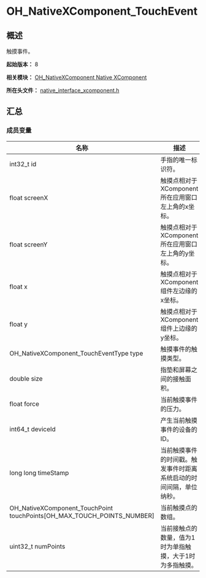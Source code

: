 # OH_NativeXComponent_TouchEvent

## 概述

触摸事件。

**起始版本：** 8

**相关模块：** [OH_NativeXComponent Native XComponent](capi-oh-nativexcomponent-native-xcomponent.md)

**所在头文件：** [native_interface_xcomponent.h](capi-native-interface-xcomponent-h.md)

## 汇总

### 成员变量

| 名称 | 描述 |
| -- | -- |
| int32_t id | 手指的唯一标识符。 |
| float screenX | 触摸点相对于XComponent所在应用窗口左上角的x坐标。 |
| float screenY | 触摸点相对于XComponent所在应用窗口左上角的y坐标。 |
| float x | 触摸点相对于XComponent组件左边缘的x坐标。 |
| float y | 触摸点相对于XComponent组件上边缘的y坐标。 |
| OH_NativeXComponent_TouchEventType type | 触摸事件的触摸类型。 |
| double size | 指垫和屏幕之间的接触面积。 |
| float force | 当前触摸事件的压力。 |
| int64_t deviceId | 产生当前触摸事件的设备的ID。 |
| long long timeStamp | 当前触摸事件的时间戳。触发事件时距离系统启动的时间间隔，单位纳秒。 |
| OH_NativeXComponent_TouchPoint touchPoints[OH_MAX_TOUCH_POINTS_NUMBER] | 当前触摸点的数组。 |
| uint32_t numPoints | 当前接触点的数量，值为1时为单指触摸，大于1时为多指触摸。 |


